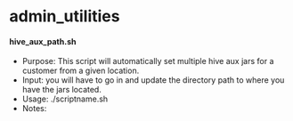 # admin_utilities

#### hive_aux_path.sh
- Purpose: This script will automatically set multiple hive aux jars for a customer from a given location.
- Input:  you will have to go in and update the directory path to where you have the jars located.
- Usage: ./scriptname.sh
- Notes:
